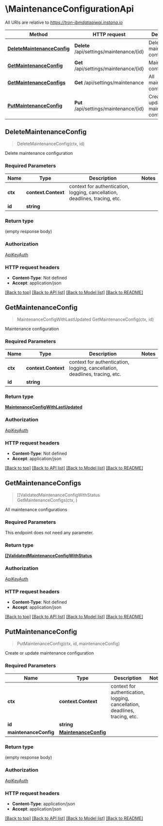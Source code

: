 # \MaintenanceConfigurationApi

All URIs are relative to *https://tron-ibmdataaiwai.instana.io*

Method | HTTP request | Description
------------- | ------------- | -------------
[**DeleteMaintenanceConfig**](MaintenanceConfigurationApi.md#DeleteMaintenanceConfig) | **Delete** /api/settings/maintenance/{id} | Delete maintenance configuration
[**GetMaintenanceConfig**](MaintenanceConfigurationApi.md#GetMaintenanceConfig) | **Get** /api/settings/maintenance/{id} | Maintenance configuration
[**GetMaintenanceConfigs**](MaintenanceConfigurationApi.md#GetMaintenanceConfigs) | **Get** /api/settings/maintenance | All maintenance configurations
[**PutMaintenanceConfig**](MaintenanceConfigurationApi.md#PutMaintenanceConfig) | **Put** /api/settings/maintenance/{id} | Create or update maintenance configuration



## DeleteMaintenanceConfig

> DeleteMaintenanceConfig(ctx, id)

Delete maintenance configuration

### Required Parameters


Name | Type | Description  | Notes
------------- | ------------- | ------------- | -------------
**ctx** | **context.Context** | context for authentication, logging, cancellation, deadlines, tracing, etc.
**id** | **string**|  | 

### Return type

 (empty response body)

### Authorization

[ApiKeyAuth](../README.md#ApiKeyAuth)

### HTTP request headers

- **Content-Type**: Not defined
- **Accept**: application/json

[[Back to top]](#) [[Back to API list]](../README.md#documentation-for-api-endpoints)
[[Back to Model list]](../README.md#documentation-for-models)
[[Back to README]](../README.md)


## GetMaintenanceConfig

> MaintenanceConfigWithLastUpdated GetMaintenanceConfig(ctx, id)

Maintenance configuration

### Required Parameters


Name | Type | Description  | Notes
------------- | ------------- | ------------- | -------------
**ctx** | **context.Context** | context for authentication, logging, cancellation, deadlines, tracing, etc.
**id** | **string**|  | 

### Return type

[**MaintenanceConfigWithLastUpdated**](MaintenanceConfigWithLastUpdated.md)

### Authorization

[ApiKeyAuth](../README.md#ApiKeyAuth)

### HTTP request headers

- **Content-Type**: Not defined
- **Accept**: application/json

[[Back to top]](#) [[Back to API list]](../README.md#documentation-for-api-endpoints)
[[Back to Model list]](../README.md#documentation-for-models)
[[Back to README]](../README.md)


## GetMaintenanceConfigs

> []ValidatedMaintenanceConfigWithStatus GetMaintenanceConfigs(ctx, )

All maintenance configurations

### Required Parameters

This endpoint does not need any parameter.

### Return type

[**[]ValidatedMaintenanceConfigWithStatus**](ValidatedMaintenanceConfigWithStatus.md)

### Authorization

[ApiKeyAuth](../README.md#ApiKeyAuth)

### HTTP request headers

- **Content-Type**: Not defined
- **Accept**: application/json

[[Back to top]](#) [[Back to API list]](../README.md#documentation-for-api-endpoints)
[[Back to Model list]](../README.md#documentation-for-models)
[[Back to README]](../README.md)


## PutMaintenanceConfig

> PutMaintenanceConfig(ctx, id, maintenanceConfig)

Create or update maintenance configuration

### Required Parameters


Name | Type | Description  | Notes
------------- | ------------- | ------------- | -------------
**ctx** | **context.Context** | context for authentication, logging, cancellation, deadlines, tracing, etc.
**id** | **string**|  | 
**maintenanceConfig** | [**MaintenanceConfig**](MaintenanceConfig.md)|  | 

### Return type

 (empty response body)

### Authorization

[ApiKeyAuth](../README.md#ApiKeyAuth)

### HTTP request headers

- **Content-Type**: application/json
- **Accept**: application/json

[[Back to top]](#) [[Back to API list]](../README.md#documentation-for-api-endpoints)
[[Back to Model list]](../README.md#documentation-for-models)
[[Back to README]](../README.md)

